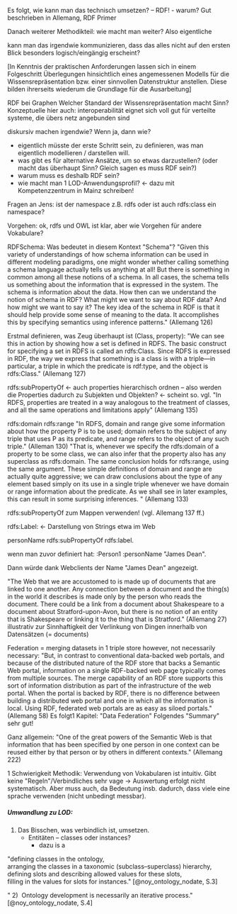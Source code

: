Es folgt, wie kann man das technisch umsetzen? – RDF! - warum? Gut beschrieben in Allemang, RDF Primer


Danach weiterer Methodikteil: wie macht man weiter? Also eigentliche


kann man das irgendwie kommunizieren, dass das alles nicht auf den ersten Blick besonders logisch/eingängig erscheint?




[In Kenntnis der praktischen Anforderungen lassen sich in einem Folgeschritt Überlegungen hinsichtlich eines angemessenen Modells für die Wissensrepräsentation bzw. einer sinnvollen Datenstruktur anstellen.
Diese bilden ihrerseits wiederum die Grundlage für die Ausarbeitung]

RDF bei Graphen
Welcher Standard der Wissensrepräsentation macht Sinn?  Konzeptuelle
hier auch: interoperabilität
eignet sich voll gut für verteilte systeme, die übers netz angebunden sind











diskursiv machen irgendwie? Wenn ja, dann wie?

* eigentlich müsste der erste Schritt sein, zu definieren, was man eigentlich modellieren / darstellen will.
*  was gibt es für alternative Ansätze, um so etwas darzustellen? (oder macht das überhaupt Sinn? Gleich sagen es muss RDF sein?)
* warum muss es deshalb RDF sein?
* wie macht man 1 LOD-Anwendungsprofil? <- dazu mit Kompetenzzentrum in Mainz schreiben!

Fragen an Jens:
ist der namespace z.B. rdfs oder ist auch rdfs:class ein namespace?

Vorgehen: ok, rdfs und OWL ist klar, aber wie Vorgehen für andere Vokabulare?



RDFSchema: Was bedeutet in diesem Kontext "Schema"?
"Given this variety of understandings of how schema information can be used in different modeling paradigms, one might wonder whether calling something a schema language actually tells us anything at all! But there is something in common among all these notions of a schema. In all cases, the schema tells us something about the information that is expressed in the system. The schema is information about the data.
How then can we understand the notion of schema in RDF? What might we want to say about RDF data? And how might we want to say it? The key idea of the schema in RDF is that it should help provide some sense of meaning to the data. It accomplishes this by specifying semantics using inference patterns." (Allemang 126)

Erstmal definieren, was Zeug überhaupt ist (Class, property):
"We can see this in action by showing how a set is defined in RDFS. The basic construct for specifying a set in RDFS is called an rdfs:Class. Since RDFS is expressed in RDF, the way we express that something is a class is with a triple—in particular, a triple in which the predicate is rdf:type, and the object is rdfs:Class." (Allemang 127)

rdfs:subPropertyOf <- auch properties hierarchisch ordnen – also werden die Properties dadurch zu Subjekten und Objekten? <- scheint so. vgl. "In RDFS, properties are treated in a way analogous to the treatment of classes, and all the same operations and limitations apply" (Allemang 135)

rdfs:domain
rdfs:range
"In RDFS, domain and range give some information about how the property P is to be used; domain refers to the subject of any triple that uses P as its predicate, and range refers to the object of any such triple." (Alleman 130)
"That is, whenever we specify the rdfs:domain of a property to be some class, we can also infer that the property also has any superclass as rdfs:domain. The same conclusion holds for rdfs:range, using the same argument.
These simple definitions of domain and range are actually quite aggressive; we can draw conclusions about the type of any element based simply on its use in a single triple whenever we have domain or range information about the predicate. As we shall see in later examples, this can result in some surprising inferences.
" (Allemang 133)

rdfs:subPropertyOf zum Mappen verwenden! (vgl. Allemang 137 ff.)

rdfs:Label: <- Darstellung von Strings etwa im Web

personName rdfs:subPropertyOf rdfs:label.

wenn man zuvor definiert hat: :Person1 :personName "James Dean".

Dann würde dank Webclients der Name "James Dean" angezeigt.








"The Web that we are accustomed to is made up of documents that are linked to one another. Any connection between a document and the thing(s) in the world it describes is made only by the person who reads the document. There could be a link from a document about Shakespeare to a document about Stratford-upon-Avon, but there is no notion of an entity that is Shakespeare or linking it to the thing that is Stratford." (Allemang 27)
illustrativ zur Sinnhaftigkeit der Verlinkung von Dingen innerhalb von Datensätzen (= documents)





Federation = merging datasets in 1 triple store
however, not necessarily necessary: "But, in contrast to conventional data-backed web portals, and because of the distributed nature of the RDF store that backs a Semantic Web portal, information on a single RDF-backed web page typically comes from multiple sources. The merge capability of an RDF store supports this sort of information distribution as part of the infrastructure of the web portal. When the portal is backed by RDF, there is no difference between building a distributed web portal and one in which all the information is local. Using RDF, federated web portals are as easy as siloed portals." (Allemang 58)
Es folgt1 Kapitel: "Data Federation"
Folgendes "Summary" sehr gut!



Ganz allgemein: "One of the great powers of the Semantic Web is that information that has been specified by one person in one context can be reused either by that person or by others in different contexts." (Allemang 222)


1 Schwierigkeit Methodik: Verwendung von Vokabularen ist intuitiv. Gibt keine "Regeln"/Verbindliches sehr vage -> Auswertung erfolgt nicht systematisch. Aber muss auch, da Bedeutung insb. dadurch, dass viele eine sprache verwenden (nicht unbedingt messbar).

##### Umwandlung zu LOD:

1. Das Bisschen, was verbindlich ist, umsetzen.
    - Entitäten – classes oder instances?
        - dazu is a


"defining classes in the ontology,  
arranging the classes in a taxonomic (subclass–superclass) hierarchy, 
defining slots and describing allowed values for these slots,  
filling in the values for slots for instances." [@noy_ontology_nodate, S.3] 

" 2)  Ontology development is necessarily an iterative process." [@noy_ontology_nodate, S.4] 